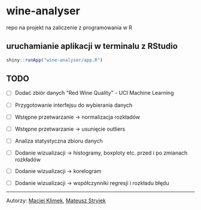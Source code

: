 # wine-analyser
repo na projekt na zaliczenie z programowania w R

## uruchamianie aplikacji w terminalu z RStudio
```R
shiny::runApp("wine-analyser/app.R")
```

## TODO
- [ ] Dodać zbiór danych "Red Wine Quality" - UCI Machine Learning
- [ ] Przygotowanie interfejsu do wybierania danych 
- [ ] Wstępne przetwarzanie -> normalizacja rozkładów
- [ ] Wstępne przetwarzanie -> usunięcie outliers
- [ ] Analiza statystyczna zbioru danych
- [ ] Dodanie wizualizacji -> histogramy, boxploty etc. przed i po zmianach rozkładów
- [ ] Dodanie wizualizacji -> korelogram
- [ ] Dodanie wizualizacji -> współczynniki regresji i rozkładu błędu


---
Autorzy: [Maciej Klimek](https://github.com/mklimek00), [Mateusz Stryjek](https://github.com/mstryjek)
